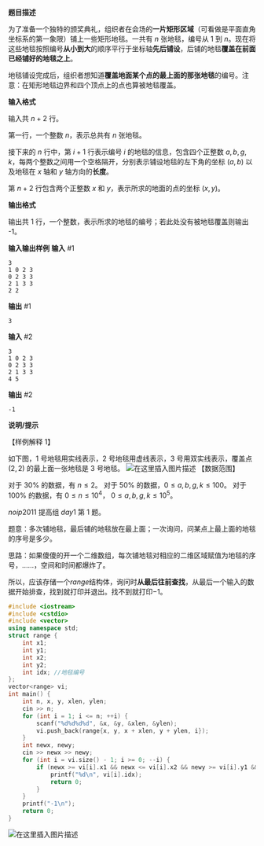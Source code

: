 **题目描述**

为了准备一个独特的颁奖典礼，组织者在会场的**一片矩形区域**（可看做是平面直角坐标系的第一象限）铺上一些矩形地毯。一共有 $n$ 张地毯，编号从 $1$ 到 $n$。现在将这些地毯按照编号**从小到大**的顺序平行于坐标轴**先后铺设**，后铺的地毯**覆盖在前面已经铺好的地毯之上**。

地毯铺设完成后，组织者想知道**覆盖地面某个点的最上面的那张地毯**的编号。注意：在矩形地毯边界和四个顶点上的点也算被地毯覆盖。

**输入格式**

输入共 $n+2$ 行。

第一行，一个整数 $n$，表示总共有 $n$ 张地毯。

接下来的 $n$ 行中，第 $i+1$ 行表示编号 $i$ 的地毯的信息，包含四个正整数 $a,b,g,k$，每两个整数之间用一个空格隔开，分别表示铺设地毯的左下角的坐标 $(a,b)$ 以及地毯在 $x$ 轴和 $y$ 轴方向的**长度**。

第 $n + 2$ 行包含两个正整数 $x$ 和 $y$，表示所求的地面的点的坐标 $(x, y)$。

**输出格式**

输出共 $1$ 行，一个整数，表示所求的地毯的编号；若此处没有被地毯覆盖则输出 -1。

**输入输出样例**
**输入** #1

	3
	1 0 2 3
	0 2 3 3
	2 1 3 3
	2 2

**输出** #1

	3

**输入** #2

	3
	1 0 2 3
	0 2 3 3
	2 1 3 3
	4 5

**输出** #2
	
	-1

**说明/提示**

【样例解释 1】

如下图，$1$ 号地毯用实线表示，$2$ 号地毯用虚线表示，$3$ 号用双实线表示，覆盖点 $(2,2)$ 的最上面一张地毯是 $3$ 号地毯。
![在这里插入图片描述](https://img-blog.csdnimg.cn/20200314005842215.png?x-oss-process=image/watermark,type_ZmFuZ3poZW5naGVpdGk,shadow_10,text_aHR0cHM6Ly9ibG9nLmNzZG4ubmV0L215UmVhbGl6YXRpb24=,size_16,color_FFFFFF,t_70)
【数据范围】

对于 $30\%$ 的数据，有 $n≤2$。
对于 $50\%$ 的数据，$0≤a,b,g,k≤100$。
对于 $100\%$ 的数据，有 $0≤n≤10^{4}$， $0≤a,b,g,k≤10^5$。

$noip2011$ 提高组 $day1$ 第 $1$ 题。

题意：多次铺地毯，最后铺的地毯放在最上面；一次询问，问某点上最上面的地毯的序号是多少。

思路：如果傻傻的开一个二维数组，每次铺地毯对相应的二维区域赋值为地毯的序号，……，空间和时间都爆炸了。

所以，应该存储一个$range$结构体，询问时**从最后往前查找**，从最后一个输入的数据开始排查，找到就打印并退出。找不到就打印$-1$。
```cpp
#include <iostream>
#include <cstdio>
#include <vector> 
using namespace std;
struct range {
	int x1;
	int y1;
	int x2;
	int y2;
	int idx; //地毯编号 
};
vector<range> vi;
int main() {
	int n, x, y, xlen, ylen;
	cin >> n;
	for (int i = 1; i <= n; ++i) {
		scanf("%d%d%d%d", &x, &y, &xlen, &ylen);
		vi.push_back(range{x, y, x + xlen, y + ylen, i});
	}
	int newx, newy;
	cin >> newx >> newy;
	for (int i = vi.size() - 1; i >= 0; --i) {
		if (newx >= vi[i].x1 && newx <= vi[i].x2 && newy >= vi[i].y1 && newy <= vi[i].y2) {
			printf("%d\n", vi[i].idx);
			return 0;
		}
	}
	printf("-1\n");
	return 0; 
}
```
![在这里插入图片描述](https://img-blog.csdnimg.cn/20200314005931156.png?x-oss-process=image/watermark,type_ZmFuZ3poZW5naGVpdGk,shadow_10,text_aHR0cHM6Ly9ibG9nLmNzZG4ubmV0L215UmVhbGl6YXRpb24=,size_16,color_FFFFFF,t_70)
